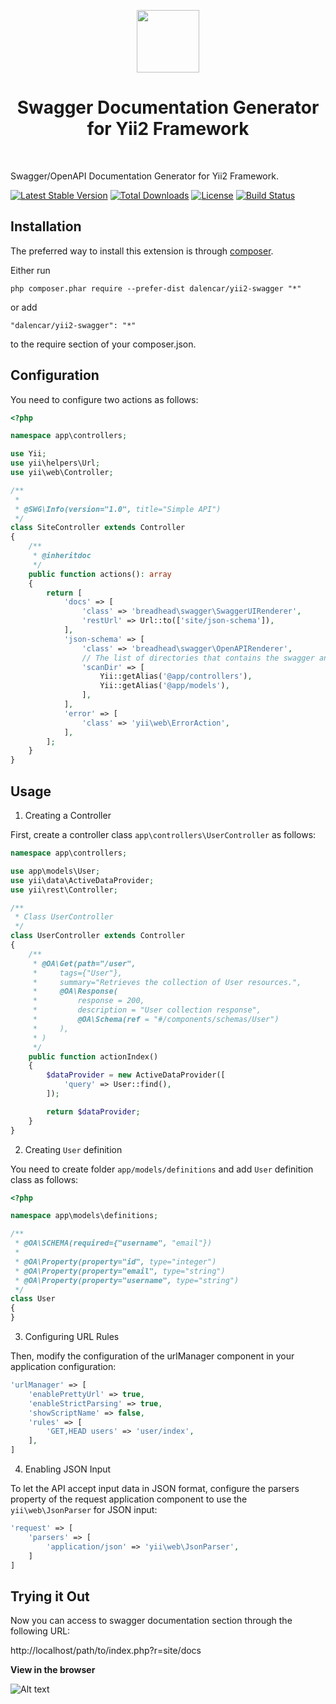 <p align="center">
    <a href="https://github.com/yiisoft" target="_blank">
        <img src="https://avatars0.githubusercontent.com/u/993323" height="100px">
    </a>
    <h1 align="center">Swagger Documentation Generator for Yii2 Framework</h1>
    <br>
</p>

Swagger/OpenAPI Documentation Generator for Yii2 Framework.

[![Latest Stable Version](https://poser.pugx.org/yii2mod/yii2-swagger/v/stable)](https://packagist.org/packages/yii2mod/yii2-swagger)
[![Total Downloads](https://poser.pugx.org/yii2mod/yii2-swagger/downloads)](https://packagist.org/packages/yii2mod/yii2-swagger)
[![License](https://poser.pugx.org/yii2mod/yii2-swagger/license)](https://packagist.org/packages/yii2mod/yii2-swagger)
[![Build Status](https://travis-ci.org/yii2mod/yii2-swagger.svg?branch=master)](https://travis-ci.org/yii2mod/yii2-swagger)

Installation
------------

The preferred way to install this extension is through [composer](http://getcomposer.org/download/).

Either run

```
php composer.phar require --prefer-dist dalencar/yii2-swagger "*"
```

or add

```
"dalencar/yii2-swagger": "*"
```

to the require section of your composer.json.

Configuration
-------------
You need to configure two actions as follows:

```php
<?php

namespace app\controllers;

use Yii;
use yii\helpers\Url;
use yii\web\Controller;

/**
 * 
 * @SWG\Info(version="1.0", title="Simple API")
 */
class SiteController extends Controller
{
    /**
     * @inheritdoc
     */
    public function actions(): array
    {
        return [
            'docs' => [
                'class' => 'breadhead\swagger\SwaggerUIRenderer',
                'restUrl' => Url::to(['site/json-schema']),
            ],
            'json-schema' => [
                'class' => 'breadhead\swagger\OpenAPIRenderer',
                // Тhe list of directories that contains the swagger annotations.
                'scanDir' => [
                    Yii::getAlias('@app/controllers'),
                    Yii::getAlias('@app/models'),
                ],
            ],
            'error' => [
                'class' => 'yii\web\ErrorAction',
            ],
        ];
    }
}
```

Usage
-------------
1) Creating a Controller

First, create a controller class `app\controllers\UserController` as follows:

```php
namespace app\controllers;

use app\models\User;
use yii\data\ActiveDataProvider;
use yii\rest\Controller;

/**
 * Class UserController
 */
class UserController extends Controller
{
    /**
     * @OA\Get(path="/user",
     *     tags={"User"},
     *     summary="Retrieves the collection of User resources.",
     *     @OA\Response(
     *         response = 200,
     *         description = "User collection response",
     *         @OA\Schema(ref = "#/components/schemas/User")
     *     ),
     * )
     */
    public function actionIndex()
    {
        $dataProvider = new ActiveDataProvider([
            'query' => User::find(),
        ]);

        return $dataProvider;
    }
}
```

2) Creating `User` definition

You need to create folder `app/models/definitions` and add `User` definition class as follows:

```php
<?php

namespace app\models\definitions;

/**
 * @OA\SCHEMA(required={"username", "email"})
 *
 * @OA\Property(property="id", type="integer")
 * @OA\Property(property="email", type="string")
 * @OA\Property(property="username", type="string")
 */
class User
{
}
```

3) Configuring URL Rules

Then, modify the configuration of the urlManager component in your application configuration:
```php
'urlManager' => [
    'enablePrettyUrl' => true,
    'enableStrictParsing' => true,
    'showScriptName' => false,
    'rules' => [
        'GET,HEAD users' => 'user/index',
    ],
]
```

4) Enabling JSON Input

To let the API accept input data in JSON format, configure the parsers property of the request application component to use the `yii\web\JsonParser` for JSON input:
```php
'request' => [
    'parsers' => [
        'application/json' => 'yii\web\JsonParser',
    ]
]
```

Trying it Out
-------------

Now you can access to swagger documentation section through the following URL:

http://localhost/path/to/index.php?r=site/docs

**View in the browser**

![Alt text](http://res.cloudinary.com/igor-chepurnoi/image/upload/v1507979787/Swagger_UI_ps89ih.png "Swagger Documentation")




